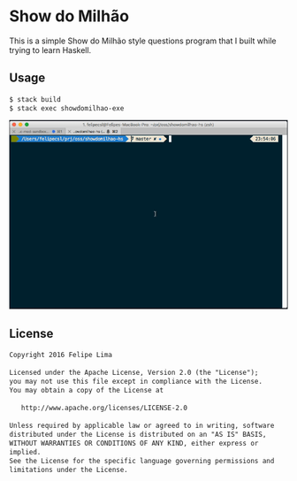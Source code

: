 # Show do Milhão

This is a simple Show do Milhão style questions program that I built while trying to learn Haskell.

## Usage

```
$ stack build
$ stack exec showdomilhao-exe
```

![screencast](https://raw.githubusercontent.com/felipecsl/show-do-milhao/master/screencast.gif)

License
--------

    Copyright 2016 Felipe Lima

    Licensed under the Apache License, Version 2.0 (the "License");
    you may not use this file except in compliance with the License.
    You may obtain a copy of the License at

       http://www.apache.org/licenses/LICENSE-2.0

    Unless required by applicable law or agreed to in writing, software
    distributed under the License is distributed on an "AS IS" BASIS,
    WITHOUT WARRANTIES OR CONDITIONS OF ANY KIND, either express or implied.
    See the License for the specific language governing permissions and
    limitations under the License.
